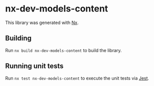 # nx-dev-models-content

This library was generated with [Nx](https://nx.dev).

## Building

Run `nx build nx-dev-models-content` to build the library.

## Running unit tests

Run `nx test nx-dev-models-content` to execute the unit tests via [Jest](https://jestjs.io).
